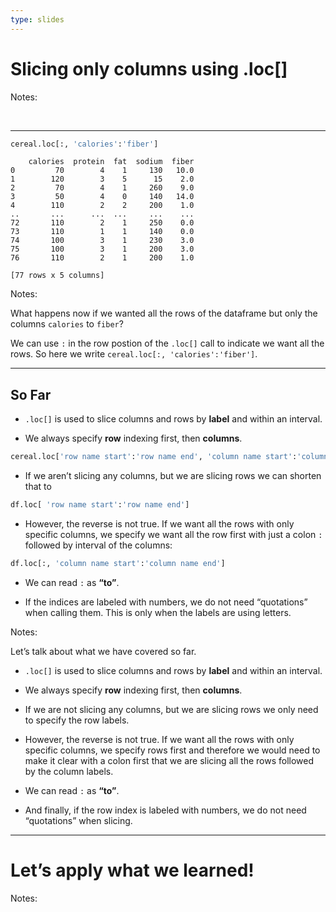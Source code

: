 ```yaml
---
type: slides
---
```


# Slicing only columns using .loc\[\]

Notes:

<br>

---

``` python
cereal.loc[:, 'calories':'fiber']
```

```out
    calories  protein  fat  sodium  fiber
0         70        4    1     130   10.0
1        120        3    5      15    2.0
2         70        4    1     260    9.0
3         50        4    0     140   14.0
4        110        2    2     200    1.0
..       ...      ...  ...     ...    ...
72       110        2    1     250    0.0
73       110        1    1     140    0.0
74       100        3    1     230    3.0
75       100        3    1     200    3.0
76       110        2    1     200    1.0

[77 rows x 5 columns]
```

Notes:

What happens now if we wanted all the rows of the dataframe but only the
columns `calories` to `fiber`?

We can use `:` in the row postion of the `.loc[]` call to indicate we
want all the rows. So here we write `cereal.loc[:, 'calories':'fiber']`.

---

## So Far

  - `.loc[]` is used to slice columns and rows by **label** and within
    an interval.

  - We always specify **row** indexing first, then **columns**.

<!-- end list -->

``` python
cereal.loc['row name start':'row name end', 'column name start':'column name end']
```

  - If we aren’t slicing any columns, but we are slicing rows we can
    shorten that to

<!-- end list -->

``` python
df.loc[ 'row name start':'row name end']
```

  - However, the reverse is not true. If we want all the rows with only
    specific columns, we specify we want all the row first with just a
    colon `:` followed by interval of the columns:

<!-- end list -->

``` python
df.loc[:, 'column name start':'column name end']
```

  - We can read `:` as **“to”**.

  - If the indices are labeled with numbers, we do not need “quotations”
    when calling them. This is only when the labels are using letters.

Notes:

Let’s talk about what we have covered so far.

  - `.loc[]` is used to slice columns and rows by **label** and within
    an interval.

  - We always specify **row** indexing first, then **columns**.

  - If we are not slicing any columns, but we are slicing rows we only
    need to specify the row labels.

  - However, the reverse is not true. If we want all the rows with only
    specific columns, we specify rows first and therefore we would need
    to make it clear with a colon first that we are slicing all the rows
    followed by the column labels.

  - We can read `:` as **“to”**.

  - And finally, if the row index is labeled with numbers, we do not
    need “quotations” when slicing.

---

# Let’s apply what we learned\!

Notes:

<br>
